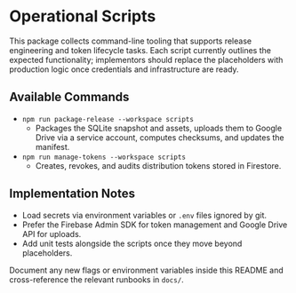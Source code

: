 # Operational Scripts

This package collects command-line tooling that supports release engineering and token lifecycle tasks. Each script currently outlines the expected functionality; implementors should replace the placeholders with production logic once credentials and infrastructure are ready.

## Available Commands

- `npm run package-release --workspace scripts`
  - Packages the SQLite snapshot and assets, uploads them to Google Drive via a service account, computes checksums, and updates the manifest.
- `npm run manage-tokens --workspace scripts`
  - Creates, revokes, and audits distribution tokens stored in Firestore.

## Implementation Notes

- Load secrets via environment variables or `.env` files ignored by git.
- Prefer the Firebase Admin SDK for token management and Google Drive API for uploads.
- Add unit tests alongside the scripts once they move beyond placeholders.

Document any new flags or environment variables inside this README and cross-reference the relevant runbooks in `docs/`.
